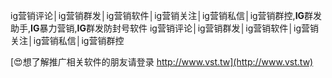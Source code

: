 ig营销评论│ig营销群发│ig营销软件│ig营销关注│ig营销私信│ig营销群控,**IG**群发助手,**IG**暴力营销,**IG**群发防封号软件
ig营销评论│ig营销群发│ig营销软件│ig营销关注│ig营销私信│ig营销群控

[😍想了解推广相关软件的朋友请登录 http://www.vst.tw](http://www.vst.tw)



